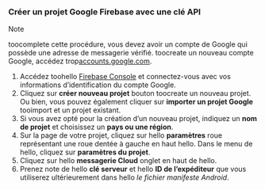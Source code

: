 
### <a name="create-a-google-firebase-project-with-api-key"></a>Créer un projet Google Firebase avec une clé API
> [!NOTE]
> toocomplete cette procédure, vous devez avoir un compte de Google qui possède une adresse de messagerie vérifié. toocreate un nouveau compte Google, accédez trop<a href="http://go.microsoft.com/fwlink/p/?LinkId=268302" target="_blank">accounts.google.com</a>.
> 
> 

1. Accédez toohello [Firebase Console](https://console.firebase.google.com/) et connectez-vous avec vos informations d’identification du compte Google.
2. Cliquez sur **créer nouveau projet** bouton toocreate un nouveau projet. Ou bien, vous pouvez également cliquer sur **importer un projet Google** tooimport et un projet existant. 
3. Si vous avez opté pour la création d’un nouveau projet, indiquez un **nom de projet** et choisissez un **pays ou une région**.
4. Sur la page de votre projet, cliquez sur hello **paramètres** roue représentant une roue dentée à gauche en haut hello. Dans le menu de hello, cliquez sur **paramètres du projet**.  
5. Cliquez sur hello **messagerie Cloud** onglet en haut de hello. 
6. Prenez note de hello **clé serveur** et hello **ID de l’expéditeur** que vous utiliserez ultérieurement dans hello *le fichier manifeste Android*.  

